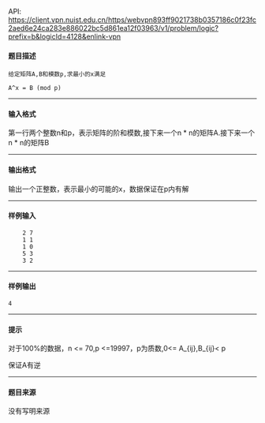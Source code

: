 API: https://client.vpn.nuist.edu.cn/https/webvpn893ff9021738b0357186c0f23fc2aed6e24ca283e886022bc5d861ea12f03963/v1/problem/logic?prefix=b&logicId=4128&enlink-vpn

#### 题目描述

```
给定矩阵A,B和模数p,求最小的x满足

A^x = B (mod p)  

```

---

#### 输入格式

第一行两个整数n和p，表示矩阵的阶和模数,接下来一个n \* n的矩阵A.接下来一个n \* n的矩阵B

---

#### 输出格式

输出一个正整数，表示最小的可能的x，数据保证在p内有解

---

#### 样例输入
```
    2 7
    1 1
    1 0
    5 3
    3 2
```

---

#### 样例输出
```
4		
```

---

#### 提示

对于100%的数据，n <= 70,p <=19997，p为质数,0<= A\_{ij},B\_{ij}< p

保证A有逆

---

#### 题目来源

没有写明来源